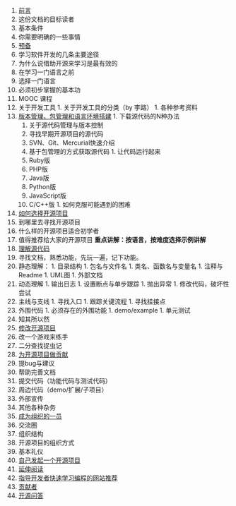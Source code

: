 1. [前言](Before-start.md)
  1. 这份文档的目标读者
  1. 基本条件
  1. 你需要明确的一些事情
1. [预备](Start.md)
  1. 学习软件开发的几条主要途径
  1. 为什么说借助开源来学习是最有效的
  1. 在学习一门语言之前
  1. 选择一门语言
  1. 必须初步掌握的基本功
  1. MOOC 课程
  1. 关于开发工具
    1. 关于开发工具的分类（by 李路）
    1. 各种参考资料
  1. [版本管理，包管理和语言环境搭建](Hello-world.md)
    1. 下载源代码的N种办法
      1. 关于源代码管理与版本控制
      1. 寻找早期开源项目的源代码
      1. SVN、Git、Mercurial快速介绍
      1. 基于包管理的方式获取源代码
    1. 让代码运行起来
      1. Ruby版
      1. PHP版
      1. Java版
      1. Python版
      1. JavaScript版
      1. C/C++版
    1. 如何克服可能遇到的困难
1. [如何选择开源项目](Select-an-open-source-project.md)
  1. 到哪里去寻找开源项目
  1. 什么样的开源项目适合初学者
  1. 值得推荐给大家的开源项目
  **重点讲解：按语言，按难度选择示例讲解**
1. [理解源代码](Understanding-the-source-code.md)
  1. 寻找文档，熟悉功能，先玩一遍，记下功能。
  1. 静态理解：
    1. 目录结构
    1. 包名与文件名
    1. 类名、函数名与变量名
    1. 注释与Readme
    1. UML图
    1. 外部文档
  1. 动态理解
    1. 输出日志
    1. 设置断点与单步跟踪
    1. 抛出异常
    1. 修改代码，破坏性尝试
  1. 主线与支线
    1. 寻找入口
    1. 跟踪关键流程
    1. 寻找挂接点
  1. 外围代码
    1. 必须存在的外围功能
    1. demo/example
    1. 单元测试
  1. 知其所以然
1. [修改开源项目](Modify-the-open-source-project.md)
  1. 改一个游戏来练手
  1. 二分查找捉虫记
1. [为开源项目做贡献](Contribute-to-an-open-source-project.md)
  1. 提bug与建议
  1. 帮助完善文档
  1. 提交代码（功能代码与测试代码）
  1. 周边代码（demo/扩展/子项目）
  1. 外部宣传
  1. 其他各种杂务
1. [成为组织的一员](Join-the-group.md)
  1. 交流圈
  1. 组织结构
  1. 开源项目的组织方式
  1. 基本礼仪
1. [自己发起一个开源项目](Create-an-open-source-project.md)
1. [延伸阅读](Read-more.md)
  1. [指导开发者快速学习编程的网站推荐](Useful-Websites-to-Learn-How-to-Code-Quickly.md)
1. [贡献者](Contributor.md)
1. [开源问答](FAQ.md)
